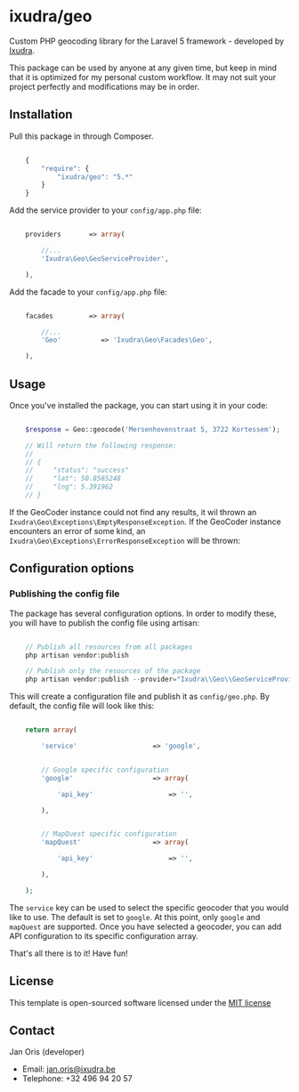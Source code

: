 ixudra/geo
===============

Custom PHP geocoding library for the Laravel 5 framework - developed by [Ixudra](http://ixudra.be).

This package can be used by anyone at any given time, but keep in mind that it is optimized for my personal custom workflow. It may not suit your project perfectly and modifications may be in order.



## Installation

Pull this package in through Composer.

```js

    {
        "require": {
            "ixudra/geo": "5.*"
        }
    }

```

Add the service provider to your `config/app.php` file:

```php

    providers       => array(

        //...
        'Ixudra\Geo\GeoServiceProvider',

    ),

```

Add the facade to your `config/app.php` file:

```php

    facades         => array(

        //...
        'Geo'          => 'Ixudra\Geo\Facades\Geo',

    ),

```



## Usage

Once you've installed the package, you can start using it in your code:

```php

    $response = Geo::geocode('Mersenhovenstraat 5, 3722 Kortessem');

    // Will return the following response:
    //
    // {
    //     "status": "success"
    //     "lat": 50.8565248
    //     "lng": 5.391962
    // }

```

If the GeoCoder instance could not find any results, it wil thrown an `Ixudra\Geo\Exceptions\EmptyResponseException`. If the GeoCoder instance encounters an error of some kind, an `Ixudra\Geo\Exceptions\ErrorResponseException` will be thrown:




## Configuration options

### Publishing the config file

The package has several configuration options. In order to modify these, you will have to publish the config file using artisan:

```php

    // Publish all resources from all packages
    php artisan vendor:publish

    // Publish only the resources of the package
    php artisan vendor:publish --provider="Ixudra\\Geo\\GeoServiceProvider"

```

This will create a configuration file and publish it as `config/geo.php`. By default, the config file will look like this:

```php

    return array(

        'service'                   => 'google',


        // Google specific configuration
        'google'                    => array(

            'api_key'                   => '',

        ),


        // MapQuest specific configuration
        'mapQuest'                  => array(

            'api_key'                   => '',

        ),

    );

```

The `service` key can be used to select the specific geocoder that you would like to use. The default is set to `google`. At this point, only `google` and `mapQuest` are supported. Once you have selected a geocoder, you can add API configuration to its specific configuration array.


That's all there is to it! Have fun!




## License

This template is open-sourced software licensed under the [MIT license](http://opensource.org/licenses/MIT)




## Contact

Jan Oris (developer)

- Email: jan.oris@ixudra.be
- Telephone: +32 496 94 20 57